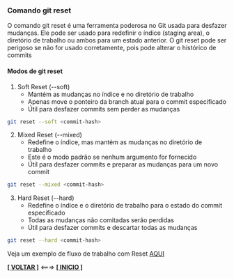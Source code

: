 ### Comando git reset

O comando git reset é uma ferramenta poderosa no Git usada para desfazer mudanças. Ele pode ser usado para redefinir o índice (staging area), o diretório de trabalho ou ambos para um estado anterior. O git reset pode ser perigoso se não for usado corretamente, pois pode alterar o histórico de commits

#### Modos de git reset

1. Soft Reset (--soft)
    - Mantém as mudanças no índice e no diretório de trabalho
    - Apenas move o ponteiro da branch atual para o commit especificado
    - Útil para desfazer commits sem perder as mudanças

~~~bash
git reset --soft <commit-hash>
~~~

2. Mixed Reset (--mixed)
    - Redefine o índice, mas mantém as mudanças no diretório de trabalho
    - Este é o modo padrão se nenhum argumento for fornecido
    - Útil para desfazer commits e preparar as mudanças para um novo commit

~~~bash
git reset --mixed <commit-hash>
~~~

3. Hard Reset (--hard)
    - Redefine o índice e o diretório de trabalho para o estado do commit especificado
    - Todas as mudanças não comitadas serão perdidas
    - Útil para desfazer commits e descartar todas as mudanças

~~~bash
git reset --hard <commit-hash>
~~~

Veja um exemplo de fluxo de trabalho com Reset [AQUI](./fluxo-de-trabalho-com-reset.md)

[**[ VOLTAR ]**](./comandos-git.md) <===> [**[ INICIO ]**](#comando-git-reset)

